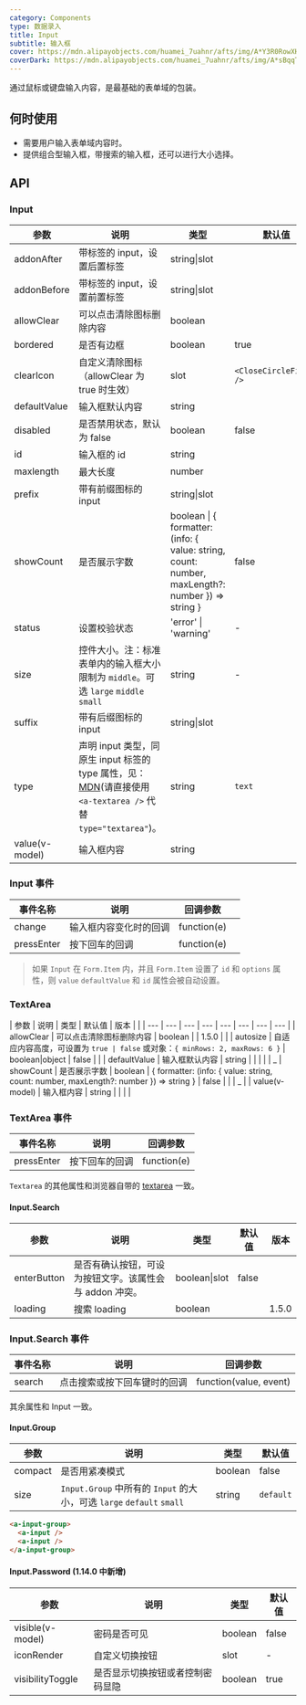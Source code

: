 ```yaml
---
category: Components
type: 数据录入
title: Input
subtitle: 输入框
cover: https://mdn.alipayobjects.com/huamei_7uahnr/afts/img/A*Y3R0RowXHlAAAAAAAAAAAAAADrJ8AQ/original
coverDark: https://mdn.alipayobjects.com/huamei_7uahnr/afts/img/A*sBqqTatJ-AkAAAAAAAAAAAAADrJ8AQ/original
---
```


通过鼠标或键盘输入内容，是最基础的表单域的包装。

## 何时使用

- 需要用户输入表单域内容时。
- 提供组合型输入框，带搜索的输入框，还可以进行大小选择。

## API

### Input

| 参数 | 说明 | 类型 | 默认值 | 版本 |
| --- | --- | --- | --- | --- |
| addonAfter | 带标签的 input，设置后置标签 | string\|slot |  |  |
| addonBefore | 带标签的 input，设置前置标签 | string\|slot |  |  |
| allowClear | 可以点击清除图标删除内容 | boolean |  |  |
| bordered | 是否有边框 | boolean | true | 3.0 |
| clearIcon | 自定义清除图标 （allowClear 为 true 时生效） | slot | `<CloseCircleFilled />` | 3.3.0 |
| defaultValue | 输入框默认内容 | string |  |  |
| disabled | 是否禁用状态，默认为 false | boolean | false |  |
| id | 输入框的 id | string |  |  |
| maxlength | 最大长度 | number |  | 1.5.0 |
| prefix | 带有前缀图标的 input | string\|slot |  |  |
| showCount | 是否展示字数 | boolean \| { formatter: (info: { value: string, count: number, maxLength?: number }) => string } | false | 3.0 |
| status | 设置校验状态 | 'error' \| 'warning' | - | 3.3.0 |
| size | 控件大小。注：标准表单内的输入框大小限制为 `middle`。可选 `large` `middle` `small` | string | - |  |
| suffix | 带有后缀图标的 input | string\|slot |  |  |
| type | 声明 input 类型，同原生 input 标签的 type 属性，见：[MDN](https://developer.mozilla.org/zh-CN/docs/Web/HTML/Element/input#属性)(请直接使用 `<a-textarea />` 代替 `type="textarea"`)。 | string | `text` |  |
| value(v-model) | 输入框内容 | string |  |  |

### Input 事件

| 事件名称   | 说明                   | 回调参数    |     |
| ---------- | ---------------------- | ----------- | --- |
| change     | 输入框内容变化时的回调 | function(e) |     |
| pressEnter | 按下回车的回调         | function(e) |     |

> 如果 `Input` 在 `Form.Item` 内，并且 `Form.Item` 设置了 `id` 和 `options` 属性，则 `value` `defaultValue` 和 `id` 属性会被自动设置。

### TextArea

| 参数 | 说明 | 类型 | 默认值 | 版本 |  |
| --- | --- | --- | --- | --- | --- | --- | --- |
| allowClear | 可以点击清除图标删除内容 | boolean |  | 1.5.0 |  |
| autosize | 自适应内容高度，可设置为 `true | false` 或对象：`{ minRows: 2, maxRows: 6 }` | boolean\|object | false |  |
| defaultValue | 输入框默认内容 | string |  |  |  |
| \_ | showCount | 是否展示字数 | boolean \| { formatter: (info: { value: string, count: number, maxLength?: number }) => string } | false |  |  | \_ |
| value(v-model) | 输入框内容 | string |  |  |  |

### TextArea 事件

| 事件名称   | 说明           | 回调参数    |
| ---------- | -------------- | ----------- |
| pressEnter | 按下回车的回调 | function(e) |

`Textarea` 的其他属性和浏览器自带的 [textarea](https://developer.mozilla.org/en-US/docs/Web/HTML/Element/textarea) 一致。

#### Input.Search

| 参数 | 说明 | 类型 | 默认值 | 版本 |
| --- | --- | --- | --- | --- |
| enterButton | 是否有确认按钮，可设为按钮文字。该属性会与 addon 冲突。 | boolean\|slot | false |  |
| loading | 搜索 loading | boolean |  | 1.5.0 |

### Input.Search 事件

| 事件名称 | 说明                         | 回调参数               |
| -------- | ---------------------------- | ---------------------- |
| search   | 点击搜索或按下回车键时的回调 | function(value, event) |

其余属性和 Input 一致。

#### Input.Group

| 参数 | 说明 | 类型 | 默认值 |
| --- | --- | --- | --- |
| compact | 是否用紧凑模式 | boolean | false |
| size | `Input.Group` 中所有的 `Input` 的大小，可选 `large` `default` `small` | string | `default` |

```html
<a-input-group>
  <a-input />
  <a-input />
</a-input-group>
```

#### Input.Password (1.14.0 中新增)

| 参数             | 说明                             | 类型    | 默认值 |
| ---------------- | -------------------------------- | ------- | ------ |
| visible(v-model) | 密码是否可见                     | boolean | false  |
| iconRender       | 自定义切换按钮                   | slot    | -      |
| visibilityToggle | 是否显示切换按钮或者控制密码显隐 | boolean | true   |
